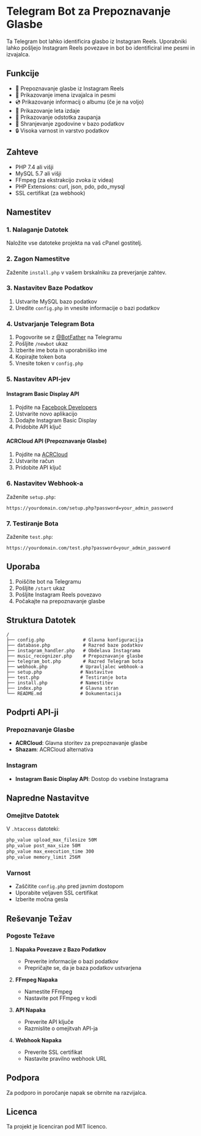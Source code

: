 # Telegram Bot za Prepoznavanje Glasbe

Ta Telegram bot lahko identificira glasbo iz Instagram Reels. Uporabniki lahko pošljejo Instagram Reels povezave in bot bo identificiral ime pesmi in izvajalca.

## Funkcije

- 🎵 Prepoznavanje glasbe iz Instagram Reels
- 🎤 Prikazovanje imena izvajalca in pesmi
- 💿 Prikazovanje informacij o albumu (če je na voljo)
- 📅 Prikazovanje leta izdaje
- 🎯 Prikazovanje odstotka zaupanja
- 💾 Shranjevanje zgodovine v bazo podatkov
- 🔒 Visoka varnost in varstvo podatkov

## Zahteve

- PHP 7.4 ali višji
- MySQL 5.7 ali višji
- FFmpeg (za ekstrakcijo zvoka iz videa)
- PHP Extensions: curl, json, pdo, pdo_mysql
- SSL certifikat (za webhook)

## Namestitev

### 1. Nalaganje Datotek

Naložite vse datoteke projekta na vaš cPanel gostitelj.

### 2. Zagon Namestitve

Zaženite `install.php` v vašem brskalniku za preverjanje zahtev.

### 3. Nastavitev Baze Podatkov

1. Ustvarite MySQL bazo podatkov
2. Uredite `config.php` in vnesite informacije o bazi podatkov

### 4. Ustvarjanje Telegram Bota

1. Pogovorite se z [@BotFather](https://t.me/botfather) na Telegramu
2. Pošljite `/newbot` ukaz
3. Izberite ime bota in uporabniško ime
4. Kopirajte token bota
5. Vnesite token v `config.php`

### 5. Nastavitev API-jev

#### Instagram Basic Display API
1. Pojdite na [Facebook Developers](https://developers.facebook.com/)
2. Ustvarite novo aplikacijo
3. Dodajte Instagram Basic Display
4. Pridobite API ključ

#### ACRCloud API (Prepoznavanje Glasbe)
1. Pojdite na [ACRCloud](https://www.acrcloud.com/)
2. Ustvarite račun
3. Pridobite API ključ

### 6. Nastavitev Webhook-a

Zaženite `setup.php`:

```
https://yourdomain.com/setup.php?password=your_admin_password
```

### 7. Testiranje Bota

Zaženite `test.php`:

```
https://yourdomain.com/test.php?password=your_admin_password
```

## Uporaba

1. Poiščite bot na Telegramu
2. Pošljite `/start` ukaz
3. Pošljite Instagram Reels povezavo
4. Počakajte na prepoznavanje glasbe

## Struktura Datotek

```
/
├── config.php              # Glavna konfiguracija
├── database.php            # Razred baze podatkov
├── instagram_handler.php   # Obdelava Instagrama
├── music_recognizer.php    # Prepoznavanje glasbe
├── telegram_bot.php        # Razred Telegram bota
├── webhook.php            # Upravljalec webhook-a
├── setup.php              # Nastavitve
├── test.php               # Testiranje bota
├── install.php            # Namestitev
├── index.php              # Glavna stran
└── README.md              # Dokumentacija
```

## Podprti API-ji

### Prepoznavanje Glasbe
- **ACRCloud**: Glavna storitev za prepoznavanje glasbe
- **Shazam**: ACRCloud alternativa

### Instagram
- **Instagram Basic Display API**: Dostop do vsebine Instagrama

## Napredne Nastavitve

### Omejitve Datotek
V `.htaccess` datoteki:
```apache
php_value upload_max_filesize 50M
php_value post_max_size 50M
php_value max_execution_time 300
php_value memory_limit 256M
```

### Varnost
- Zaščitite `config.php` pred javnim dostopom
- Uporabite veljaven SSL certifikat
- Izberite močna gesla

## Reševanje Težav

### Pogoste Težave

1. **Napaka Povezave z Bazo Podatkov**
   - Preverite informacije o bazi podatkov
   - Prepričajte se, da je baza podatkov ustvarjena

2. **FFmpeg Napaka**
   - Namestite FFmpeg
   - Nastavite pot FFmpeg v kodi

3. **API Napaka**
   - Preverite API ključe
   - Razmislite o omejitvah API-ja

4. **Webhook Napaka**
   - Preverite SSL certifikat
   - Nastavite pravilno webhook URL

## Podpora

Za podporo in poročanje napak se obrnite na razvijalca.

## Licenca

Ta projekt je licenciran pod MIT licenco.